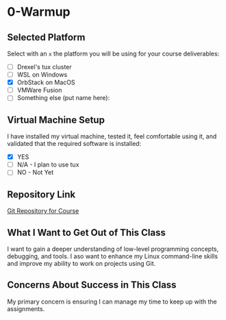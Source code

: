 # 0-Warmup

## Selected Platform

Select with an `x` the platform you will be using for your course deliverables:

- [ ] Drexel's tux cluster
- [ ] WSL on Windows
- [x] OrbStack on MacOS
- [ ] VMWare Fusion
- [ ] Something else (put name here):

## Virtual Machine Setup

I have installed my virtual machine, tested it, feel comfortable using it, and validated that the required software is installed:

- [x] YES
- [ ] N/A - I plan to use tux
- [ ] NO - Not Yet

## Repository Link

[Git Repository for Course](https://github.com/seynaa/cs283)

## What I Want to Get Out of This Class

I want to gain a deeper understanding of low-level programming concepts, debugging, and tools. I aso want to enhance my Linux command-line skills and improve my ability to work on projects using Git.

## Concerns About Success in This Class

My primary concern is ensuring I can manage my time to keep up with the assignments. 